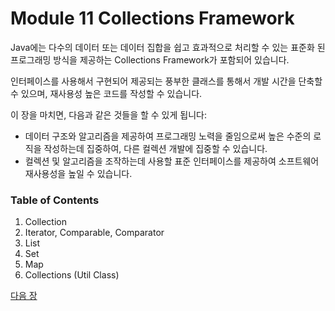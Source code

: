 # Module 11 Collections Framework
Java에는 다수의 데이터 또는 데이터 집합을 쉽고 효과적으로 처리할 수 있는 표준화 된 프로그래밍 방식을 제공하는 Collections Framework가 포함되어 있습니다.

인터페이스를 사용해서 구현되어 제공되는 풍부한 클래스를 통해서 개발 시간을 단축할 수 있으며, 재사용성 높은 코드를 작성할 수 있습니다.

이 장을 마치면, 다음과 같은 것들을 할 수 있게 됩니다:
* 데이터 구조와 알고리즘을 제공하여 프로그래밍 노력을 줄임으로써 높은 수준의 로직을 작성하는데 집중하여, 다른 컬렉션 개발에 집중할 수 있습니다.
* 컬렉션 및 알고리즘을 조작하는데 사용할 표준 인터페이스를 제공하여 소프트웨어 재사용성을 높일 수 있습니다.

### Table of Contents
1. Collection
2. Iterator, Comparable, Comparator
3. List
4. Set
5. Map
6. Collections (Util Class)

<a href="./Collections_Framework/01_Collections_Framework.md">다음 장</a>